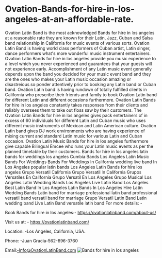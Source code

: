 # Ovation-Bands-for-hire-in-los-angeles-at-an-affordable-rate.
Ovation Latin Band is the most acknowledged Bands for hire in los angeles at a reasonable rate they are known for their Latin, Jazz, Cuban and Salsa band relationship in California for music events of various sorts. Ovation Latin Band is having world class performers of Cuban artist, Latin singer, dance performers what's more wonderful music instrument entertainers.
Ovation Latin Bands for hire in los angeles provide you music experience to a level which you never experienced and guarantees that your guests will not experience early. Accomplishment of any Latin music event generally depends upon the band you decided for your music event band and they are the ones who makes your Latin music occasion amazing or disastreious.so ponder attentively prior to booking any Latin band or Cuban band.
Ovation Latin band is having rundown of totally fulfilled clients in California who prescribe their friends and family to book Ovation Latin band for different Latin and different occasions furthermore. Ovation Latin Bands for hire in los angeles constantly takes responses from their clients and reliably oversees them to take out floss saw by their customers.
The Ovation Latin Bands for hire in los angeles gives pack entertainers of in excess of 60 individuals for different Latin and Cuban music who uses different music instruments of Mexican and Latin American culture. Ovation Latin band gives DJ work environments who are having experience of mixing current and standard Latin music for various Latin and Cuban occasion. Ovation Latin Music Bands for hire in los angeles furthermore give capable Bilingual Emcee who runs your Latin music events as per the planned timetable by their customers.
Bands for hire in los angeles
latin bands for weddings los angeles
Cumbia Bands Los Angeles
Latin Music Bands For Weddings
Bands For Weddings In California
wedding live band In Los Angeles
popular latin bands Los Angeles
Latin Bands for hire los angeles
Grupo Versatil California
Grupo Versatil In California
Grupos Versatiles En California
Grupo Versatil En Los Angeles
Grupo Musical Los Angeles
Latin Wedding Bands Los Angeles
Live Latin Band Los Angeles
Best Latin Band In Los Angeles
Latin Bands In Los Angeles
Hire Latin Wedding Bands
Latin band for marriage
professional latin band
professional versatil band
versatil band for marriage
Grupo Versatil
Latin Band
Latin wedding band
Live Latin Band
versatile latin band
For more details: -

Book Bands for hire in los angeles:- https://ovationlatinband.com/about-us/

Visit us at: - https://ovationlatinband.com/

Location: -Los Angeles, California, USA.

Phone: -Juan Gracia-562-896-3760

Email:-Info@OvationLatinBand.com
![Bands for hire in los angeles](https://user-images.githubusercontent.com/91527248/151932558-4f8205f3-51a2-4d1f-95e2-d777f2dc084b.jpg)

